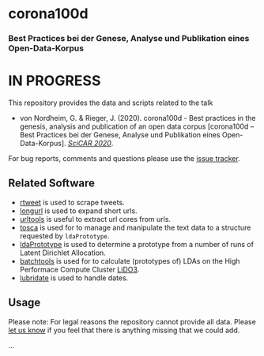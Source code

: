 # corona100d
### Best Practices bei der Genese, Analyse und Publikation eines Open-Data-Korpus

# IN PROGRESS

This repository provides the data and scripts related to the talk

* von Nordheim, G. & Rieger, J. (2020). corona100d - Best practices in the genesis, analysis and publication of an open data corpus [corona100d – Best Practices bei der Genese, Analyse und Publikation eines Open-Data-Korpus]. [*SciCAR 2020*](https://sched.co/ejkZ).

For bug reports, comments and questions please use the [issue tracker](https://github.com/JonasRieger/corona100d/issues).

## Related Software
* [rtweet](https://github.com/ropensci/rtweet) is used to scrape tweets.
* [longurl](https://github.com/hrbrmstr/longurl) is used to expand short urls.
* [urltools](https://github.com/Ironholds/urltools) is useful to extract url cores from urls.
* [tosca](https://github.com/Docma-TU/tosca) is used for to manage and manipulate the text data to a structure requested by ``ldaPrototype``.
* [ldaPrototype](https://github.com/JonasRieger/ldaPrototype) is used to determine a prototype from a number of runs of Latent Dirichlet Allocation.
* [batchtools](https://github.com/mllg/batchtools) is used for to calculate (prototypes of) LDAs on the High Performace Compute Cluster [LiDO3](https://www.lido.tu-dortmund.de/cms/en/LiDO3/index.html).
* [lubridate](https://lubridate.tidyverse.org/) is used to handle dates.

## Usage
Please note: For legal reasons the repository cannot provide all data. Please [let us know](https://github.com/JonasRieger/corona100d/issues) if you feel that there is anything missing that we could add. 

...
